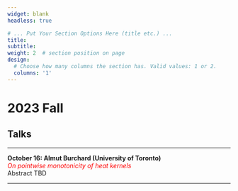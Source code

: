 ```yaml
---
widget: blank
headless: true

# ... Put Your Section Options Here (title etc.) ...
title: 
subtitle: 
weight: 2  # section position on page
design:
  # Choose how many columns the section has. Valid values: 1 or 2.
  columns: '1'
---
```

# 2023 Fall
## Talks

---

**October 16: Almut Burchard (University of Toronto)**<br>
<span style="color:red">*On pointwise monotonicity of heat kernels*</span><br>
Abstract TBD

---


